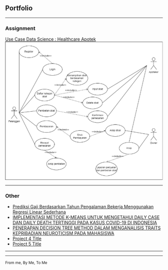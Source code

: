 ## Portfolio

---
### Assignment
[Use Case Data Science : Healthcare Apotek](/pdf/Tugas_UseCase.pdf)
<img src="images/UseCase.jpg?raw=true"/>

---


### Other

- [Prediksi Gaji Berdasarkan Tahun Pengalaman Bekerja Menggunakan Regresi Linear Sederhana](/pdf/Defian_Metdat.pdf)
- [IMPLEMENTASI METODE K-MEANS UNTUK MENGETAHUI DAILY CASE DAN DAILY DEATH TERTINGGI  PADA KASUS COVID-19 DI INDONESIA](/pdf/Clustering_COVID.pdf)
- [PENERAPAN DECISION TREE METHOD DALAM MENGANALISIS TRAITS KEPRIBADIAN NEUROTICISM PADA MAHASISWA](/pdf/Neuroticism.pdf)
- [Project 4 Title](http://example.com/)
- [Project 5 Title](http://example.com/)

---




---
<p style="font-size:12px">From me, By Me, To Me</p>
<!-- Remove above link if you don't want to attibute -->
